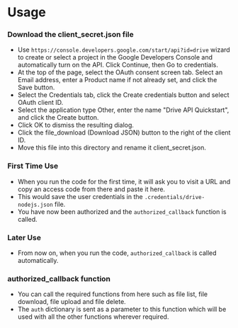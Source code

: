 # Usage

### Download the client_secret.json file

* Use `https://console.developers.google.com/start/api?id=drive` wizard to create or select a project in the Google Developers Console and automatically turn on the API. Click Continue, then Go to credentials.
* At the top of the page, select the OAuth consent screen tab. Select an Email address, enter a Product name if not already set, and click the Save button.
* Select the Credentials tab, click the Create credentials button and select OAuth client ID.
* Select the application type Other, enter the name "Drive API Quickstart", and click the Create button.
* Click OK to dismiss the resulting dialog.
* Click the file_download (Download JSON) button to the right of the client ID.
* Move this file into this directory and rename it client_secret.json.

### First Time Use

* When you run the code for the first time, it will ask you to visit a URL and copy an access code from there and paste it here.
* This would save the user credentials in the `.credentials/drive-nodejs.json` file.
* You have now been authorized and the `authorized_callback` function is called.

### Later Use

* From now on, when you run the code, `authorized_callback` is called automatically.

### authorized_callback function

* You can call the required functions from here such as file list, file download, file upload and file delete.
* The `auth` dictionary is sent as a parameter to this function which will be used with all the other functions wherever required.